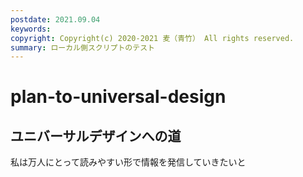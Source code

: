 ```yaml
---
postdate: 2021.09.04
keywords: 
copyright: Copyright(c) 2020-2021 麦（青竹） All rights reserved.
summary: ローカル側スクリプトのテスト
---
```


# plan-to-universal-design

## ユニバーサルデザインへの道

私は万人にとって読みやすい形で情報を発信していきたいと

